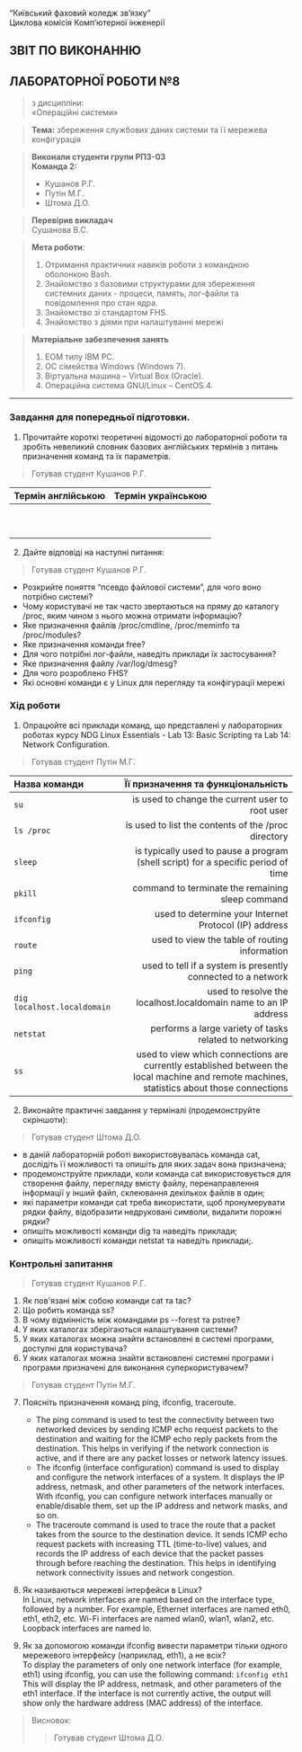 “Київський фаховий коледж зв’язку”  
Циклова комісія Комп’ютерної інженерії

## ЗВІТ ПО ВИКОНАННЮ
## ЛАБОРАТОРНОЇ РОБОТИ №8
>з дисципліни:  
>«Операційні системи»

>**Тема:** 
>збереження службових даних системи та її мережева конфігурація

>**Виконали студенти групи РПЗ-03**  
>**Команда 2:**
>- Кушанов Р.Г.
>- Путін М.Г.
>- Штома Д.О.

>**Перевірив викладач**  
>Сушанова В.С.

>**Мета роботи**:
>1. Отримання практичних навиків роботи з командною оболонкою Bash.
>2. Знайомство з базовими структурами для збереження системних даних - процеси, память, лог-файли та повідомлення про стан ядра.
>3. Знайомство зі стандартом FHS.
>4. Знайомство з діями при налаштуванні мережі

>**Матеріальне забезпечення занять**
>1. ЕОМ типу IBM PC.
>2. ОС сімейства Windows (Windows 7).
>3. Віртуальна машина – Virtual Box (Oracle).
>4. Операційна система GNU/Linux – CentOS.4. 


***

### Завдання для попередньої підготовки.
1. Прочитайте короткі теоретичні відомості до лабораторної роботи та зробіть невеликий словник базових англійських термінів з питань призначення команд та їх параметрів.
 
>Готував студент Кушанов Р.Г.

| Термін англійською | Термін українською |
|:-------------------|-------------------:|
|||
|||
|||
|||
|||
|||
|||
|||
|||
|||

2. Дайте відповіді на наступні питання: 

>Готував студент Кушанов Р.Г.

  - Розкрийте поняття “псевдо файлової системи”, для чого воно потрібно системі?
  - Чому користувачі не так часто звертаються на пряму до каталогу /proc, яким чином з нього можна отримати інформацію?
  - Яке призначення файлів /proc/cmdline, /proc/meminfo та /proc/modules?
  - Яке призначення команди free?
  - Для чого потрібні лог-файли, наведіть приклади їх застосування?
  - Яке призначення файлу /var/log/dmesg?
  - Для чого розроблено FHS?
  - Які основні команди є у Linux для перегляду та конфігурації мережі

### Хід роботи

1. Опрацюйте всі приклади команд, що представлені у лабораторних роботах курсу NDG Linux Essentials - Lab 13: Basic Scripting та Lab 14: Network Configuration.

>Готував студент Путін М.Г.

|  Назва команди  |  Її призначення та функціональність  |
|:----------------|-------------------------------------:|
|`su`| is used to change the current user to root user |
|`ls /proc`| is used to list the contents of the /proc directory |
|`sleep`| is typically used to pause a program (shell script) for a specific period of time|
|`pkill`|command to terminate the remaining sleep command|
|`ifconfig`| used to determine your Internet Protocol (IP) address |
|`route`| used to view the table of routing information |
|`ping`| used to tell if a system is presently connected to a network |
|`dig localhost.localdomain`| used to resolve the localhost.localdomain name to an IP address |
|`netstat`| performs a large variety of tasks related to networking |
|`ss`| used to view which connections are currently established between the local machine and remote machines, statistics about those connections |



2. Виконайте практичні завдання у терміналі (продемонструйте скріншоти):

>Готував студент Штома Д.О.

  - в даній лабораторній роботі використовувалась команда cat, дослідіть її можливості та опишіть для яких задач вона призначена;
  - продемонструйте приклади, коли команда cat використовується для створення файлу, перегляду вмісту файлу, перенаправлення інформації у інший файл, склеювання декількох файлів в один;
  - які параметри команди cat треба використати, щоб пронумерувати рядки файлу, відобразити недруковані символи, видалити порожні рядки?
  - опишіть можливості команди dig та наведіть приклади;
  - опишіть можливості команди netstat та наведіть приклади;.


### Контрольні запитання

>Готував студент Кушанов Р.Г.

1. Як пов&#39;язані між собою команди cat та tac?
2. Що робить команда ss?
3. В чому відмінність між командами ps --forest та pstree?
4. У яких каталогах зберігаються налаштування системи?
5. У яких каталогах можна знайти встановлені в системі програми, доступні для користувача?
6. У яких каталогах можна знайти встановлені системні програми і програми призначені для виконання суперкористувачем?
 
>Готував студент Путін М.Г.

7. Поясніть призначення команд ping, ifconfig, traceroute.  
   - The ping command is used to test the connectivity between two networked devices by sending ICMP echo request packets to the destination and waiting for the ICMP echo reply packets from the destination. This helps in verifying if the network connection is active, and if there are any packet losses or network latency issues.  
   - The ifconfig (interface configuration) command is used to display and configure the network interfaces of a system. It displays the IP address, netmask, and other parameters of the network interfaces. With ifconfig, you can configure network interfaces manually or enable/disable them, set up the IP address and network masks, and so on.  
   - The traceroute command is used to trace the route that a packet takes from the source to the destination device. It sends ICMP echo request packets with increasing TTL (time-to-live) values, and records the IP address of each device that the packet passes through before reaching the destination. This helps in identifying network connectivity issues and network congestion.


8. Як називаються мережеві інтерфейси в Linux?  
  In Linux, network interfaces are named based on the interface type, followed by a number. For example, Ethernet interfaces are named eth0, eth1, eth2, etc. Wi-Fi interfaces are named wlan0, wlan1, wlan2, etc. Loopback interfaces are named lo.

9. Як за допомогою команди ifconfig вивести параметри тільки одного мережевого інтерфейсу (наприклад, eth1), а не всіх?  
  To display the parameters of only one network interface (for example, eth1) using ifconfig, you can use the following command: `ifconfig eth1`  
  This will display the IP address, netmask, and other parameters of the eth1 interface. If the interface is not currently active, the output will show only the hardware address (MAC address) of the interface.

>Висновок:
>>Готував студент Штома Д.О.
>
>

